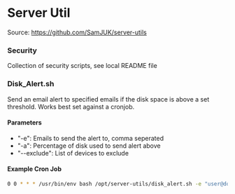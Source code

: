 # Server Util
Source: https://github.com/SamJUK/server-utils 


### Security
Collection of security scripts, see local README file


### Disk_Alert.sh
Send an email alert to specified emails if the disk space is above a set threshold. Works best set against a cronjob.

#### Parameters
- "-e": Emails to send the alert to, comma seperated
- "-a": Percentage of disk used to send alert above
- "--exclude": List of devices to exclude

#### Example Cron Job
```sh
0 0 * * * /usr/bin/env bash /opt/server-utils/disk_alert.sh -e "user@domain.com" -a 85
``` 
